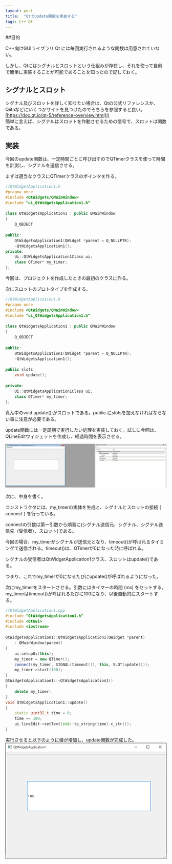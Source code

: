 ```yaml
---
layout: post
title:  "QtでUpdate関数を実装する"
tags: C++ Qt
---
```

##目的

C++向けGUIライブラリ Qt には毎回実行されるような関数は用意されていない。

しかし、Qtにはシグナルとスロットという仕組みが存在し、それを使って自前で簡単に実装することが可能であることを知ったので記しておく。



## シグナルとスロット

シグナル及びスロットを詳しく知りたい場合は、Qtの公式リファレンスか、Qiitaなどにいくつかサイトを見つけたのでそちらを参照すると良い。  
[https://doc.qt.io/qt-5/reference-overview.html]()  
簡単に言えば、シグナルはスロットを作動させるための信号で、スロットは関数である。


## 	実装

今回のupdate関数は、一定時間ごとに呼び出すのでQTimerクラスを使って時間を計測し、シグナルを送信させる。

まずは適当なクラスにQTimerクラスのポインタを作る。

``` cpp
//QtWidgetApplication1.h
#pragma once
#include <QtWidgets/QMainWindow>
#include "ui_QtWidgetsApplication1.h"

class QtWidgetsApplication1 : public QMainWindow
{
    Q_OBJECT

public:
    QtWidgetsApplication1(QWidget *parent = Q_NULLPTR);
    ~QtWidgetsApplication1();
private:
    Ui::QtWidgetsApplication1Class ui;
    class QTimer* my_timer;
};
```

今回は、プロジェクトを作成したときの最初のクラスに作る。

次にスロットのプロトタイプを作成する。

``` cpp
//QtWidgetApplication1.h
#pragma once
#include <QtWidgets/QMainWindow>
#include "ui_QtWidgetsApplication1.h"

class QtWidgetsApplication1 : public QMainWindow
{
    Q_OBJECT

public:
    QtWidgetsApplication1(QWidget *parent = Q_NULLPTR);
    ~QtWidgetsApplication1();
    
public slots:
    void update();

private:
    Ui::QtWidgetsApplication1Class ui;
    class QTimer* my_timer;
};
```

真ん中のvoid update();がスロットである。public にslotsを加えなければならない事に注意が必要である。



update関数には一定周期で実行したい処理を実装しておく。試しに今回は、QLineEditウィジェットを作成し、経過時間を表示させる。

![](/assets/20200814162130.png)

次に、中身を書く。

コンストラクタには、my_timerの実体を生成と、シグナルとスロットの接続 ( connect ) を行っている。

connectの引数は第一引数から順番に(シグナル送信元、シグナル、シグナル送信先（受信者）、スロット)である。

今回の場合、my_timerがシグナルが送信元となり、timeout()が呼ばれるタイミングで送信される。timeout()は、QTimerが0になった時に呼ばれる。

シグナルの受信者はQtWidgetApplication1クラス、スロットはupdate()である。

つまり、これでmy_timerが0になるたびにupdate()が呼ばれるようになった。

次にmy_timerをスタートさせる。引数にはタイマーの時間 (ms) をセットする。my_timerはtimeout()が呼ばれるたびに100になり、以後自動的にスタートする。

``` cpp
//QtWidgetApplication1.cpp
#include "QtWidgetsApplication1.h"
#include <QtGui>
#include <iostream>

QtWidgetsApplication1::QtWidgetsApplication1(QWidget *parent)
    : QMainWindow(parent)
{
    ui.setupUi(this);
    my_timer = new QTimer();
    connect(my_timer, SIGNAL(timeout()), this, SLOT(update()));
    my_timer->start(100);
}
QtWidgetsApplication1::~QtWidgetsApplication1()
{
    delete my_timer;
}
void QtWidgetsApplication1::update()
{
    static uint32_t time = 0;
    time += 100;
    ui.lineEdit->setText(std::to_string(time).c_str());
}

```



実行させると以下のように値が増加し、update関数が完成した。
![](/assets/20200814162136.png)